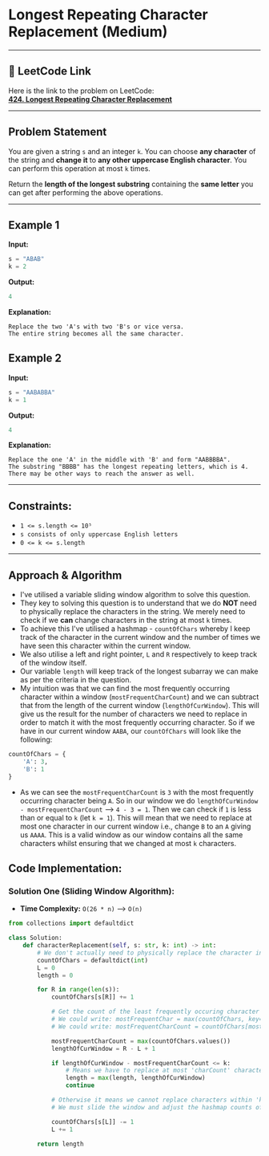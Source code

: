 # Longest Repeating Character Replacement (Medium)

---

## 🔗 LeetCode Link

Here is the link to the problem on LeetCode:  
[**424. Longest Repeating Character Replacement**](https://leetcode.com/problems/longest-repeating-character-replacement/)

---

## Problem Statement

You are given a string `s` and an integer `k`. You can choose **any character** of the string and **change it** to **any other uppercase English character**. You can perform this operation at most `k` times.

Return the **length of the longest substring** containing the **same letter** you can get after performing the above operations.

---

## Example 1

**Input:**

```python
s = "ABAB"
k = 2
```

**Output:**

```python
4
```

**Explanation:**

```plaintext
Replace the two 'A's with two 'B's or vice versa.
The entire string becomes all the same character.
```

## Example 2

**Input:**

```python
s = "AABABBA"
k = 1
```

**Output:**

```python
4
```

**Explanation:**

```plaintext
Replace the one 'A' in the middle with 'B' and form "AABBBBA".
The substring "BBBB" has the longest repeating letters, which is 4.
There may be other ways to reach the answer as well.
```

---

## Constraints:

- `1 <= s.length <= 10⁵`
- `s consists of only uppercase English letters`
- `0 <= k <= s.length`

---

## Approach & Algorithm

- I've utilised a variable sliding window algorithm to solve this question.
- They key to solving this question is to understand that we do **NOT** need to physically replace the characters in the string. We merely need to check if we **can** change characters in the string at most `k` times.
- To achieve this I've utilised a hashmap - `countOfChars` whereby I keep track of the character in the current window and the number of times we have seen this character within the current window.
- We also utilise a left and right pointer, `L` and `R` respectively to keep track of the window itself.
- Our variable `length` will keep track of the longest subarray we can make as per the criteria in the question.
- My intuition was that we can find the most frequently occurring character within a window (`mostFrequentCharCount`) and we can subtract that from the length of the current window (`lengthOfCurWindow`). This will give us the result for the number of characters we need to replace in order to match it with the most frequently occurring character. So if we have in our current window `AABA`, our `countOfChars` will look like the following:

```python
countOfChars = {
    'A': 3,
    'B': 1
}
```

- As we can see the `mostFrequentCharCount` is `3` with the most frequently occurring character being `A`. So in our window we do `lengthOfCurWindow - mostFrequentCharCount` --> `4 - 3 = 1`. Then we can check if `1` is less than or equal to `k` (let `k = 1`). This will mean that we need to replace at most one character in our current window i.e., change `B` to an `A` giving us `AAAA`. This is a valid window as our window contains all the same characters whilst ensuring that we changed at most `k` characters.

## Code Implementation:

### Solution One (Sliding Window Algorithm):

- **Time Complexity:** `O(26 * n)` --> `O(n)`

```python
from collections import defaultdict

class Solution:
    def characterReplacement(self, s: str, k: int) -> int:
        # We don't actually need to physically replace the character in the string.
        countOfChars = defaultdict(int)
        L = 0
        length = 0

        for R in range(len(s)):
            countOfChars[s[R]] += 1

            # Get the count of the least frequently occuring character in the window.
            # We could write: mostFrequentChar = max(countOfChars, key=countOfChars.get)
            # We could write: mostFrequentCharCount = countOfChars[mostFrequentChar]

            mostFrequentCharCount = max(countOfChars.values())
            lengthOfCurWindow = R - L + 1

            if lengthOfCurWindow - mostFrequentCharCount <= k:
                # Means we have to replace at most 'charCount' characters.
                length = max(length, lengthOfCurWindow)
                continue

            # Otherwise it means we cannot replace characters within 'k' counts.
            # We must slide the window and adjust the hashmap counts of the characters in the window.

            countOfChars[s[L]] -= 1
            L += 1

        return length
```
